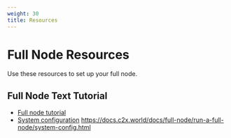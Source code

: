 ```yaml
---
weight: 30
title: Resources
---
```


# Full Node Resources

Use these resources to set up your full node.

## Full Node Text Tutorial

- [Full node tutorial](run-a-full-node/_index.md)
- [System configuration](run-a-full-node/system-config.md)
https://docs.c2x.world/docs/full-node/run-a-full-node/system-config.html
